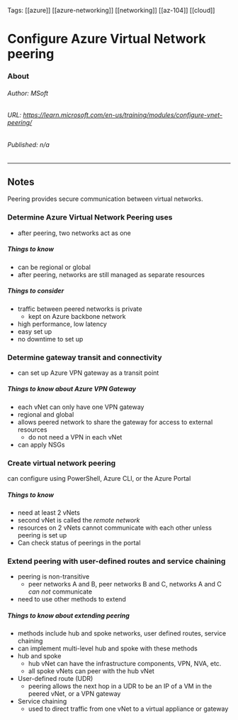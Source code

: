 Tags: [[azure]] [[azure-networking]] [[networking]] [[az-104]] [[cloud]]

# Configure Azure Virtual Network peering
### About
###### Author: *MSoft*
###### URL: *https://learn.microsoft.com/en-us/training/modules/configure-vnet-peering/*
###### Published: *n/a*
-------------------------------------------------------------------
## Notes
Peering provides secure communication between virtual networks.
### Determine Azure Virtual Network Peering uses
- after peering, two networks act as one
##### Things to know
- can be regional or global
- after peering, networks are still managed as separate resources
##### Things to consider
- traffic between peered networks is private
	- kept on Azure backbone network
- high performance, low latency
- easy set up
- no downtime to set up
### Determine gateway transit and connectivity
- can set up Azure VPN gateway as a transit point
##### Things to know about Azure VPN Gateway
- each vNet can only have one VPN gateway
- regional and global
- allows peered network to share the gateway for access to external resources
	- do not need a VPN in each vNet
- can apply NSGs
### Create virtual network peering
can configure using PowerShell, Azure CLI, or the Azure Portal
##### Things to know
- need at least 2 vNets
- second vNet is called the _remote network_ 
- resources on 2 vNets cannot communicate with each other unless peering is set up
- Can check status of peerings in the portal
### Extend peering with user-defined routes and service chaining
- peering is non-transitive
	- peer networks A and B, peer networks B and C, networks A and C _can not_ communicate
- need to use other methods to extend
##### Things to know about extending peering
- methods include hub and spoke networks, user defined routes, service chaining
- can implement multi-level hub and spoke with these methods
- hub and spoke
	- hub vNet can have the infrastructure components, VPN, NVA, etc.
	- all spoke vNets can peer with the hub vNet
- User-defined route (UDR)
	- peering allows the next hop in a UDR to be an IP of a VM in the peered vNet, or a VPN gateway
- Service chaining
	- used to direct traffic from one vNet to a virtual appliance or gateway

